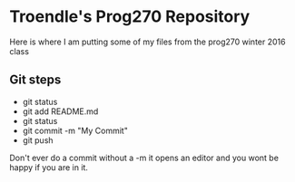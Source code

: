 # Troendle's Prog270 Repository

Here is where I am putting some of my files from the prog270 winter 2016 class

## Git steps
- git status
- git add README.md
- git status
- git commit -m "My Commit"
- git push

Don't ever do a commit without a -m it opens an editor and you wont be happy if you are in it.
